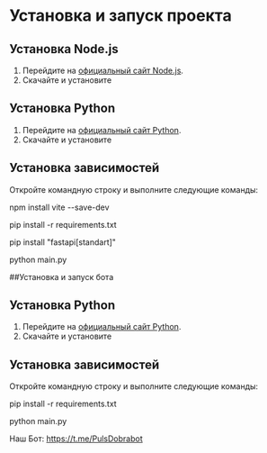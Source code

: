 # Установка и запуск проекта

## Установка Node.js

1. Перейдите на [официальный сайт Node.js](https://nodejs.org/en/download/).
2. Скачайте и установите

## Установка Python

1. Перейдите на [официальный сайт Python](https://www.python.org/).
2. Скачайте и установите

## Установка зависимостей

Откройте командную строку и выполните следующие команды:

npm install vite --save-dev

pip install -r requirements.txt

pip install "fastapi[standart]"

python main.py


##Установка и запуск бота

## Установка Python

1. Перейдите на [официальный сайт Python](https://www.python.org/).
2. Скачайте и установите

## Установка зависимостей

Откройте командную строку и выполните следующие команды:

pip install -r requirements.txt


python main.py


Наш Бот: https://t.me/PulsDobrabot

